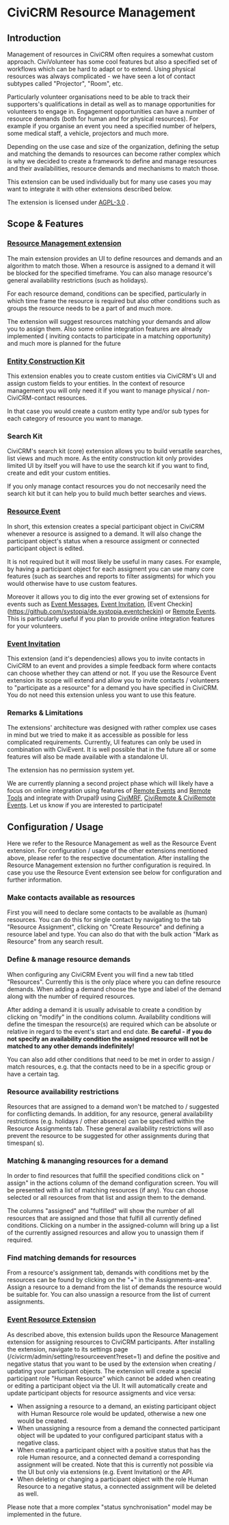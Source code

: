 # CiviCRM Resource Management

## Introduction

Management of resources in CiviCRM often requires a somewhat custom approach.
CiviVolunteer has some cool features but also a specified set of workflows which
can be hard to adapt or to extend. Using physical resources was always
complicated - we have seen a lot of contact subtypes called "Projector", "Room",
etc.

Particularly volunteer organisations need to be able to track their supporters's
qualifications in detail as well as to manage opportunities for volunteers to
engage in. Engagement opportunities can have a number of resource demands (both
for human and for physical resources). For example if you organise an event you
need a specified number of helpers, some medical staff, a vehicle, projectors
and much more.

Depending on the use case and size of the organization, defining the setup and
matching the demands to resources can become rather complex which is why we
decided to create a framework to define and manage resources and their
availabilities, resource demands and mechanisms to match those.

This extension can be used individually but for many use cases you may want to
integrate it with other extensions described below.

The extension is licensed under
[AGPL-3.0](https://github.com/systopia/de.systopia.resource/blob/master/LICENSE.txt)
.

## Scope & Features

### [Resource Management extension](https://github.com/systopia/de.systopia.resource)

The main extension provides an UI to define resources and demands and an
algorithm to match those. When a resource is assigned to a demand it will be
blocked for the specified timeframe. You can also manage resource's general
availability restrictions (such as holidays).

For each resource demand, conditions can be specified, particularly in which
time frame the resource is required but also other conditions such as groups the
resource needs to be a part of and much more.

The extension will suggest resources matching your demands and allow you to
assign them. Also some online integration features are already implemented (
inviting contacts to participate in a matching opportunity) and much more is
planned for the future

### [Entity Construction Kit](https://github.com/systopia/de.systopia.eck)

This extension enables you to create custom entities via CiviCRM's UI and assign
custom fields to your entities. In the context of resource management you will
only need it if you want to manage physical / non-CiviCRM-contact resources.

In that case you would create a custom entity type and/or sub types for each
category of resource you want to manage.

### Search Kit

CiviCRM's search kit (core) extension allows you to build versatile searches,
list views and much more. As the entity construction kit only provides limited
UI by itself you will have to use the search kit if you want to find, create and
edit your custom entities.

If you only manage contact resources you do not neccesarily need the search kit
but it can help you to build much better searches and views.

### [Resource Event](https://github.com/systopia/de.systopia.resourceevent)

In short, this extension creates a special participant object in CiviCRM
whenever a resource is assigned to a demand. It will also change the participant
object's status when a resource assigment or connected participant object is
edited.

It is not required but it will most likely be useful in many cases. For example,
by having a participant object for each assigment you can use many core
features (such as searches and reports to filter assigments) for which you would
otherwise have to use custom features.

Moreover it allows you to dig into the ever growing set of extensions for events
such as [Event Messages](https://github.com/systopia/de.systopia.eventmessages),
[Event Invitation](https://github.com/systopia/de.systopia.eventinvitation),
[Event Checkin] (https://github.com/systopia/de.systopia.eventcheckin) or
[Remote Events](https://github.com/systopia/de.systopia.remoteevent). This is
particularly useful if you plan to provide online integration features for your
volunteers.

### [Event Invitation](https://github.com/systopia/de.systopia.eventinvitation)

This extension (and it's dependencies) allows you to invite contacts in CiviCRM
to an event and provides a simple feedback form where contacts can choose
whether they can attend or not. If you use the Resource Event extension its
scope will extend and allow you to invite contacts / volunteers to "participate
as a resource" for a demand you have specified in CiviCRM. You do not need this
extension unless you want to use this feature.

### Remarks & Limitations

The extensions' architecture was designed with rather complex use cases in mind
but we tried to make it as accessible as possible for less complicated
requirements. Currently, UI features can only be used in combination with
CiviEvent. It is well possible that in the future all or some features will also
be made available with a standalone UI.

The extension has no permission system yet.

We are currently planning a second project phase which will likely have a focus
on online integration using features of
[Remote Events](https://github.com/systopia/de.systopia.remoteevent) and
[Remote Tools](https://github.com/systopia/de.systopia.remotetools) and
integrate with Drupal9 using [CiviMRF](https://github.com/CiviMRF/cmrf_core),
[CiviRemote & CiviRemote Events](https://github.com/systopia/civiremote). Let us
know if you are interested to participate!

## Configuration / Usage

Here we refer to the Resource Management as well as the Resource Event
extension. For configuration / usage of the other extensions mentioned above,
please refer to the respective documentation. After installing the Resource
Management extension no further configuration is required. In case you use the
Resource Event extension see below for configuration and further information.

### Make contacts available as resources

First you will need to declare some contacts to be available as (human)
resources. You can do this for single contact by navigating to the tab "Resource
Assignment", clicking on "Create Resource" and defining a resource label and
type. You can also do that with the bulk action "Mark as Resource" from any
search result.

### Define & manage resource demands

When configuring any CiviCRM Event you will find a new tab titled "Resources".
Currently this is the only place where you can define resource demands. When
adding a demand choose the type and label of the demand along with the number of
required resources.

After adding a demand it is usually advisable to create a condition by clicking
on "modify" in the conditions column. Availability conditions will define the
timespan the resource(s) are required which can be absolute or relative in
regard to the event's start and end date. __Be careful - if you do not specify
an availability condition the assigned resource will not be matched to any other
demands indefinitely!__

You can also add other conditions that need to be met in order to assign / match
resources, e.g. that the contacts need to be in a specific group or have a
certain tag.

### Resource availability restrictions

Resources that are assigned to a demand won't be matched to / suggested for
conflicting demands. In addition, for any resource, general availability
restrictions (e.g. holidays / other absence) can be specified within the
Resource Assignments tab. These general availability restrictions will aso
prevent the resource to be suggested for other assignments during that timespan(
s).

### Matching & mananging resources for a demand

In order to find resources that fulfill the specified conditions click on "
assign" in the actions column of the demand configuration screen. You will be
presented with a list of matching resources (if any). You can choose selected or
all resources from that list and assign them to the demand.

The columns "assigned" and "fulfilled" will show the number of all resources
that are assigned and those that fulfill all currently defined conditions.
Clicking on a number in the assigned-column will bring up a list of the
currently assigned resources and allow you to unassign them if required.

### Find matching demands for resources

From a resource's assignment tab, demands with conditions met by the resources
can be found by clicking on the "+" in the Assignments-area". Assign a resource
to a demand from the list of demands the resource would be suitable for. You can
also unassign a resource from the list of current assignments.

### [Event Resource Extension](https://github.com/systopia/de.systopia.resourceevent)

As described above, this extension builds upon the Resource Management extension
for assigning resources to CiviCRM participants. After installing the extension,
navigate to its settings page (/civicrm/admin/setting/resourceevent?reset=1) and
define the positive and negative status that you want to be used by the
extension when creating / updating your participant objects. The extension will
create a special participant role "Human Resource" which cannot be added when
creating or editing a participant object via the UI. It will automatically
create and update participant objects for resource assigments and vice versa:

- When assigning a resource to a demand, an existing participant object with
  Human Resource role would be updated, otherwise a new one would be created.
- When unassigning a resource from a demand the connected participant object
  will be updated to your configured participant status with a negative class.
- When creating a participant object with a positive status that has the role
  Human resource, and a connected demand a corresponding assignment will be
  created. Note that this is currently not possible via the UI but only via
  extensions (e.g. Event Invitation) or the API.
- When deleting or changing a participant object with the role Human Resource to
  a negative status, a connected assignment will be deleted as well.

Please note that a more complex "status synchronisation" model may be
implemented in the future.
